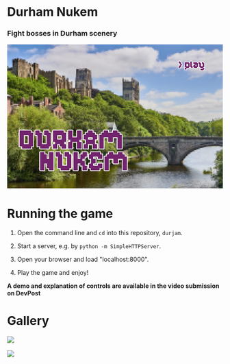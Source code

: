 # Durham Nukem

### Fight bosses in Durham scenery

![](title%20screen/assets/title_image.png)

# Running the game

1. Open the command line and `cd` into this repository, `durjam`.

2. Start a server, e.g. by `python -m SimpleHTTPServer`.

3. Open your browser and load "localhost:8000".

5. Play the game and enjoy!

**A demo and explanation of controls are available in the video submission on DevPost**

# Gallery

![](https://media.giphy.com/media/jUbUx2XEmVhLf3flSr/giphy.gif)

![](https://media.giphy.com/media/TGQwqcgBbuz6kOXrt8/giphy.gif)
